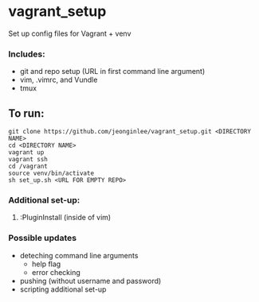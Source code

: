 # vagrant_setup
Set up config files for Vagrant + venv 


### Includes:
* git and repo setup (URL in first command line argument)
* vim, .vimrc, and Vundle
* tmux


## To run:
```
git clone https://github.com/jeonginlee/vagrant_setup.git <DIRECTORY NAME>
cd <DIRECTORY NAME>
vagrant up
vagrant ssh
cd /vagrant
source venv/bin/activate
sh set_up.sh <URL FOR EMPTY REPO>
```

### Additional set-up:
1. :PluginInstall (inside of vim)

### Possible updates
* deteching command line arguments
	* help flag
	* error checking
* pushing (without username and password)
* scripting additional set-up
